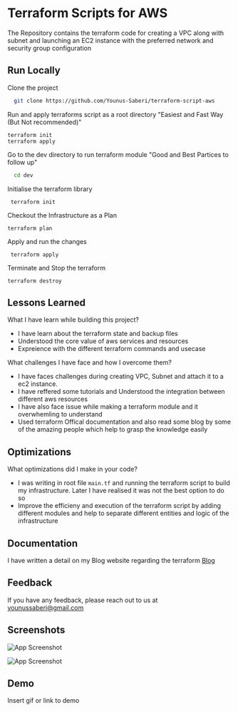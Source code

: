 # Terraform Scripts for AWS 

The Repository contains the terraform code for creating a VPC along with subnet and launching an EC2 instance with the preferred network and security group configuration



## Run Locally

Clone the project 

```bash
  git clone https://github.com/Younus-Saberi/terraform-script-aws
```

Run and apply terraforms script as a root directory
"Easiest and Fast Way (But Not recommended)"
```hcl
terraform init
terraform apply
```

Go to the dev directory to run terraform module 
"Good and Best Partices to follow up"
```bash
  cd dev
```

Initialise the terraform library

```hcl
 terraform init
```

Checkout the Infrastructure as a Plan
```hcl
terraform plan 
```

Apply and run the changes 

```hcl
 terraform apply
```

Terminate and Stop the terraform

```hcl
terraform destroy
```


## Lessons Learned

What I have learn while building this project?
- I have learn about the terraform state and backup files
- Understood the core value of aws services and resources
- Expreience with the different terraform commands and usecase

What challenges I have face and how I overcome them?
- I have faces challenges during creating VPC, Subnet and attach it to a ec2 instance. 
- I have reffered some tutorials and Understood the integration between different aws resources
- I have also face issue while making a terraform module and it overwhemling to understand
- Used terraform Offical documentation and also read some blog by some of the amazing people which help to grasp the knowledge easily



## Optimizations

What optimizations did I make in your code? 
- I was writing in root file `main.tf` and running the terraform script to build my infrastructure. Later I have realised it was not the best option to do so
- Improve the efficieny and execution of the terraform script by adding different modules and help to separate different entities and logic of the infrastructure



## Documentation

I have written a detail on my Blog website regarding the terraform [Blog](https://blog.younussaberi.me)


## Feedback

If you have any feedback, please reach out to us at younussaberi@gmail.com



## Screenshots

![App Screenshot](https://via.placeholder.com/468x300?text=App+Screenshot+Here)

![App Screenshot](https://via.placeholder.com/468x300?text=App+Screenshot+Here)


## Demo

Insert gif or link to demo


